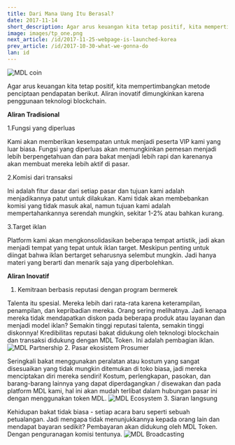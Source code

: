 ```yaml
---
title: Dari Mana Uang Itu Berasal?
date: 2017-11-14
short_description: Agar arus keuangan kita tetap positif, kita mempertimbangkan metode penciptaan pendapatan berikut.
image: images/tp_one.png
next_article: /id/2017-11-25-webpage-is-launched-korea
prev_article: /id/2017-10-30-what-we-gonna-do
lan: id
---
```


![MDL coin](https://gateway.ipfs.io/ipfs/QmVHZDTzBb96QgMsCqSEzxuwzyYX4BfNa5M7kxTYWvQC8u/coin.png)

Agar arus keuangan kita tetap positif, kita mempertimbangkan metode penciptaan pendapatan berikut. Aliran inovatif dimungkinkan karena penggunaan teknologi blockchain.

**Aliran Tradisional**

  1.Fungsi yang diperluas

  Kami akan memberikan kesempatan untuk menjadi peserta VIP kami yang luar biasa. Fungsi yang diperluas akan memungkinkan pemesan menjadi lebih berpengetahuan dan para bakat menjadi lebih rapi dan karenanya akan membuat mereka lebih aktif di pasar.
  
  2.Komisi dari transaksi

  Ini adalah fitur dasar dari setiap pasar dan tujuan kami adalah menjadikannya patut untuk dilakukan. Kami tidak akan membebankan komisi yang tidak masuk akal, namun tujuan kami adalah mempertahankannya serendah mungkin, sekitar 1-2% atau bahkan kurang.
  
  3.Target iklan

  Platform kami akan mengkonsolidasikan beberapa tempat artistik, jadi akan menjadi tempat yang tepat untuk iklan target. Meskipun penting untuk diingat bahwa iklan bertarget seharusnya selembut mungkin. Jadi hanya materi yang berarti dan menarik saja yang diperbolehkan.
  
**Aliran Inovatif**

  1. Kemitraan berbasis reputasi dengan program bermerek
  
Talenta itu spesial. Mereka lebih dari rata-rata karena keterampilan, penampilan, dan kepribadian mereka. Orang sering melihatnya. Jadi kenapa mereka tidak mendapatkan diskon pada beberapa produk atau layanan dan menjadi model iklan? Semakin tinggi reputasi talenta, semakin tinggi diskonnya! Kredibilitas reputasi bakat didukung oleh teknologi blockchain dan transaksi didukung dengan MDL Token. Ini adalah pembagian iklan.
![MDL Partnership](https://gateway.ipfs.io/ipfs/QmXYFsWZ6xD8x1JoHW4XTisgURXJbtTd2XrM2n2UNPkWHb/partnership.jpg)
  2. Pasar ekosistem Prosumer

   Seringkali bakat menggunakan peralatan atau kostum yang sangat disesuaikan yang tidak mungkin ditemukan di toko biasa, jadi mereka menciptakan diri mereka sendiri! Kostum, perlengkapan, pasokan, dan barang-barang lainnya yang dapat diperdagangkan / disewakan dan pada platform MDL kami, hal ini akan mudah terlibat dalam hubungan pasar ini dengan menggunakan token MDL.
![MDL Ecosystem](https://gateway.ipfs.io/ipfs/QmYkMaUN76r9uwsDbBTPXEjKcQ2tD5MjqK8utdbzQSrdy2/ecosystem.jpg)
  3. Siaran langsung

  Kehidupan bakat tidak biasa - setiap acara baru seperti sebuah petualangan. Jadi mengapa tidak menunjukkannya kepada orang lain dan mendapat bayaran sedikit? Pembayaran akan didukung oleh MDL Token. Dengan penguranagan komisi tentunya.
![MDL Broadcasting](https://gateway.ipfs.io/ipfs/QmaQKVcmPzuJ7GU1o7hvQ267q2iNEc2AcTgzgXqbur8dDk/broadcasting.jpg)
